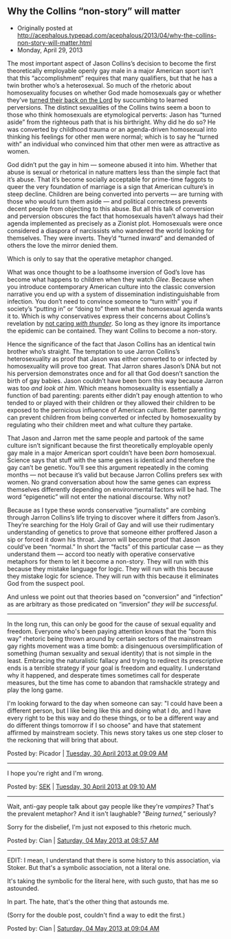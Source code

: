 ## Why the Collins “non-story” will matter

 * Originally posted at http://acephalous.typepad.com/acephalous/2013/04/why-the-collins-non-story-will-matter.html
 * Monday, April 29, 2013

The most important aspect of Jason Collins’s decision to become the first theoretically employable openly gay male in a major American sport isn’t that this “accomplishment” requires that many qualifiers, but that he has a twin brother who’s a heterosexual. So much of the rhetoric about homosexuality focuses on whether God made homosexuals gay or whether they’ve [turned their back on the Lord](http://deadspin.com/espns-chris-broussard-says-being-gay-is-an-open-rebel-484708467) by succumbing to learned perversions. The distinct sexualities of the Collins twins seem a boon to those who think homosexuals are etymological perverts: Jason has “turned aside” from the righteous path that is his birthright. Why did he do so? He was converted by childhood trauma or an agenda-driven homosexual into thinking his feelings for other men were normal; which is to say he “turned with” an individual who convinced him that other men were as attractive as women.

God didn’t put the gay in him — someone abused it into him. Whether that abuse is sexual or rhetorical in nature matters less than the simple fact that it’s abuse. That it’s become socially acceptable for prime-time faggots to queer the very foundation of marriage is a sign that American culture’s in steep decline. Children are being converted into perverts — are turning with those who would turn them aside — and political correctness prevents decent people from objecting to this abuse. But all this talk of conversion and perversion obscures the fact that homosexuals haven’t always had their agenda implemented as precisely as a Zionist plot. Homosexuals were once considered a diaspora of narcissists who wandered the world looking for themselves. They were inverts. They’d “turned inward” and demanded of others the love the mirror denied them.

Which is only to say that the operative metaphor changed.

What was once thought to be a loathsome inversion of God’s love has become what happens to children when they watch _Glee_.  Because when you introduce contemporary American culture into the classic conversion narrative you end up with a system of dissemination indistinguishable from infection. You don’t need to convince someone to “turn with” you if society’s “putting in” or “doing to” them what the homosexual agenda wants it to. Which is why conservatives express their concerns about Collins’s revelation by [not caring _with thunder_](http://twitchy.com/2013/04/29/its-2013-nbas-jason-collins-comes-out-as-gay-clinton-swoons-others-yawn-who-cares/). So long as they ignore its importance the epidemic can be contained. They want Collins to become a non-story.  

Hence the significance of the fact that Jason Collins has an identical twin brother who’s straight. The temptation to use Jarron Collins’s heterosexuality as proof that Jason was either converted to or infected by homosexuality will prove too great. That Jarron shares Jason’s DNA but not his perversion demonstrates once and for all that God doesn’t sanction the birth of gay babies. Jason couldn’t have been born this way because Jarron was too _and look at him_. Which means homosexuality is essentially a function of bad parenting: parents either didn’t pay enough attention to who tended to or played with their children or they allowed their children to be exposed to the pernicious influence of American culture. Better parenting can prevent children from being converted or infected by homosexuality by regulating who their children meet and what culture they partake.

That Jason and Jarron met the same people and partook of the same culture isn’t significant because the first theoretically employable openly gay male in a major American sport couldn’t have been _born_ homosexual. Science says that stuff with the same genes is identical and therefore the gay can’t be genetic. You’ll see this argument repeatedly in the coming months — not because it’s valid but because Jarron Collins prefers sex with women. No grand conversation about how the same genes can express themselves differently depending on environmental factors will be had. The word “epigenetic” will not enter the national discourse. Why not?

Because as I type these words conservative “journalists” are combing through Jarron Collins’s life trying to discover where it differs from Jason’s. They’re searching for the Holy Grail of Gay and will use their rudimentary understanding of genetics to prove that someone either proffered Jason a sip or forced it down his throat. Jarron will become proof that Jason could’ve been “normal.” In short the “facts” of this particular case — as they understand them — accord too neatly with operative conservative metaphors for them to let it become a non-story.  They will run with this because they mistake language for logic. They will run with this because they mistake logic for science. They will run with this because it eliminates God from the suspect pool.

And unless we point out that theories based on “conversion” and “infection” as are arbitrary as those predicated on “inversion” _they will be successful_.

* * *

In the long run, this can only be good for the cause of sexual equality and freedom. Everyone who's been paying attention knows that the "born this way" rhetoric being thrown around by certain sectors of the mainstream gay rights movement was a time bomb: a disingenuous oversimplification of something (human sexuality and sexual identity) that is not simple in the least. Embracing the naturalistic fallacy and trying to redirect its prescriptive ends is a terrible strategy if your goal is freedom and equality. I understand why it happened, and desperate times sometimes call for desperate measures, but the time has come to abandon that ramshackle strategy and play the long game.

I'm looking forward to the day when someone can say: "I could have been a different person, but I like being like this and doing what I do, and I have every right to be this way and do these things, or to be a different way and do different things tomorrow if I so choose" and have that statement affirmed by mainstream society. This news story takes us one step closer to the reckoning that will bring that about.

Posted by: Picador | [Tuesday, 30 April 2013 at 09:09 AM](http://acephalous.typepad.com/acephalous/2013/04/why-the-collins-non-story-will-matter.html?cid=6a00d8341c2df453ef019101ac436e970c#comment-6a00d8341c2df453ef019101ac436e970c)

* * *

I hope you're right and I'm wrong. 

Posted by: [SEK](http://acephalous.typepad.com/) | [Tuesday, 30 April 2013 at 09:10 AM](http://acephalous.typepad.com/acephalous/2013/04/why-the-collins-non-story-will-matter.html?cid=6a00d8341c2df453ef017eeab3e751970d#comment-6a00d8341c2df453ef017eeab3e751970d)

* * *

Wait, anti-gay people talk about gay people like they're _vampires?_ That's the prevalent metaphor? And it isn't laughable? _"Being turned,"_ seriously?

Sorry for the disbelief, I'm just not exposed to this rhetoric much.

Posted by: Cian | [Saturday, 04 May 2013 at 08:57 AM](http://acephalous.typepad.com/acephalous/2013/04/why-the-collins-non-story-will-matter.html?cid=6a00d8341c2df453ef01901bd3cdd1970b#comment-6a00d8341c2df453ef01901bd3cdd1970b)

* * *

EDIT: I mean, I understand that there is some history to this association, via Stoker. But that's a symbolic association, not a literal one.

It's taking the symbolic for the literal here, with such gusto, that has me so astounded.

In part. The hate, that's the other thing that astounds me.

(Sorry for the double post, couldn't find a way to edit the first.) 

Posted by: Cian | [Saturday, 04 May 2013 at 09:04 AM](http://acephalous.typepad.com/acephalous/2013/04/why-the-collins-non-story-will-matter.html?cid=6a00d8341c2df453ef017eead15b31970d#comment-6a00d8341c2df453ef017eead15b31970d)


